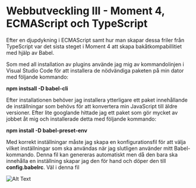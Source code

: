 # Webbutveckling III - Moment 4, ECMAScript och TypeScript

Efter en djupdykning i ECMAScript samt hur man skapar dessa friler från TypeScript
var det sista steget i Moment 4 att skapa bakåtkompabillitiet med hjälp av Babel.

Som med all installation av plugins använde jag mig av kommandolinjen i Visual Studio Code
för att installera de nödvändiga paketen på min dator med följande kommando:

**npm instsall -D babel-cli**

Efter installationen behöver jag installera ytterligare ett paket innehållande 
de inställningar som behövs för att konvertera min JavaScript till äldre versioner. 
Efter lite googlande hittade jag ett paket som gör mycket av jobbet åt mig och installerade
detta med följande kommando:

**npm install -D babel-preset-env**

Med korrekt inställningar måste jag skapa en konfigurationsfil för att välja vilket 
inställningar som ska användas när jag slutligen använder mitt Babel-kommando.
Denna fil kan genereras automatiskt men då den bara ska innehålla en inställning
skapar jag den för hand och döper den till **config.babelrc**.
Väl i denna fil

![Alt Text](url)
